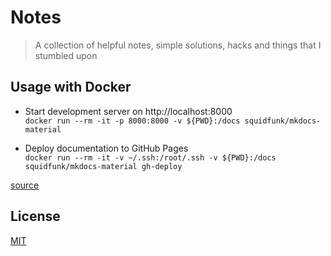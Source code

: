 # Notes  
> A collection of helpful notes, simple solutions, hacks and things that I stumbled upon

## Usage with Docker 
*  Start development server on http://localhost:8000   
```docker run --rm -it -p 8000:8000 -v ${PWD}:/docs squidfunk/mkdocs-material```

* Deploy documentation to GitHub Pages   
```docker run --rm -it -v ~/.ssh:/root/.ssh -v ${PWD}:/docs squidfunk/mkdocs-material gh-deploy```  
 
[source](https://hub.docker.com/r/squidfunk/mkdocs-material)


## License
[MIT](./LICENSE)
 

